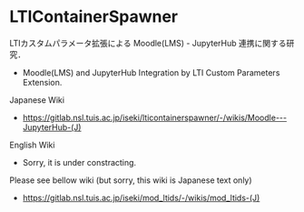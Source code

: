 # LTIContainerSpawner

LTIカスタムパラメータ拡張による Moodle(LMS) - JupyterHub 連携に関する研究．
- Moodle(LMS) and JupyterHub Integration by LTI Custom Parameters Extension. 

Japanese Wiki
- https://gitlab.nsl.tuis.ac.jp/iseki/lticontainerspawner/-/wikis/Moodle---JupyterHub-(J)

English Wiki
- Sorry, it is under constracting.

Please see bellow wiki (but sorry, this wiki is Japanese text only) 
- https://gitlab.nsl.tuis.ac.jp/iseki/mod_ltids/-/wikis/mod_ltids-(J)
